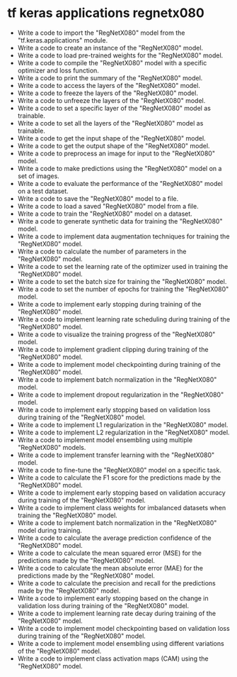 # tf keras applications regnetx080

- Write a code to import the "RegNetX080" model from the "tf.keras.applications" module.
- Write a code to create an instance of the "RegNetX080" model.
- Write a code to load pre-trained weights for the "RegNetX080" model.
- Write a code to compile the "RegNetX080" model with a specific optimizer and loss function.
- Write a code to print the summary of the "RegNetX080" model.
- Write a code to access the layers of the "RegNetX080" model.
- Write a code to freeze the layers of the "RegNetX080" model.
- Write a code to unfreeze the layers of the "RegNetX080" model.
- Write a code to set a specific layer of the "RegNetX080" model as trainable.
- Write a code to set all the layers of the "RegNetX080" model as trainable.
- Write a code to get the input shape of the "RegNetX080" model.
- Write a code to get the output shape of the "RegNetX080" model.
- Write a code to preprocess an image for input to the "RegNetX080" model.
- Write a code to make predictions using the "RegNetX080" model on a set of images.
- Write a code to evaluate the performance of the "RegNetX080" model on a test dataset.
- Write a code to save the "RegNetX080" model to a file.
- Write a code to load a saved "RegNetX080" model from a file.
- Write a code to train the "RegNetX080" model on a dataset.
- Write a code to generate synthetic data for training the "RegNetX080" model.
- Write a code to implement data augmentation techniques for training the "RegNetX080" model.
- Write a code to calculate the number of parameters in the "RegNetX080" model.
- Write a code to set the learning rate of the optimizer used in training the "RegNetX080" model.
- Write a code to set the batch size for training the "RegNetX080" model.
- Write a code to set the number of epochs for training the "RegNetX080" model.
- Write a code to implement early stopping during training of the "RegNetX080" model.
- Write a code to implement learning rate scheduling during training of the "RegNetX080" model.
- Write a code to visualize the training progress of the "RegNetX080" model.
- Write a code to implement gradient clipping during training of the "RegNetX080" model.
- Write a code to implement model checkpointing during training of the "RegNetX080" model.
- Write a code to implement batch normalization in the "RegNetX080" model.
- Write a code to implement dropout regularization in the "RegNetX080" model.
- Write a code to implement early stopping based on validation loss during training of the "RegNetX080" model.
- Write a code to implement L1 regularization in the "RegNetX080" model.
- Write a code to implement L2 regularization in the "RegNetX080" model.
- Write a code to implement model ensembling using multiple "RegNetX080" models.
- Write a code to implement transfer learning with the "RegNetX080" model.
- Write a code to fine-tune the "RegNetX080" model on a specific task.
- Write a code to calculate the F1 score for the predictions made by the "RegNetX080" model.
- Write a code to implement early stopping based on validation accuracy during training of the "RegNetX080" model.
- Write a code to implement class weights for imbalanced datasets when training the "RegNetX080" model.
- Write a code to implement batch normalization in the "RegNetX080" model during training.
- Write a code to calculate the average prediction confidence of the "RegNetX080" model.
- Write a code to calculate the mean squared error (MSE) for the predictions made by the "RegNetX080" model.
- Write a code to calculate the mean absolute error (MAE) for the predictions made by the "RegNetX080" model.
- Write a code to calculate the precision and recall for the predictions made by the "RegNetX080" model.
- Write a code to implement early stopping based on the change in validation loss during training of the "RegNetX080" model.
- Write a code to implement learning rate decay during training of the "RegNetX080" model.
- Write a code to implement model checkpointing based on validation loss during training of the "RegNetX080" model.
- Write a code to implement model ensembling using different variations of the "RegNetX080" model.
- Write a code to implement class activation maps (CAM) using the "RegNetX080" model.